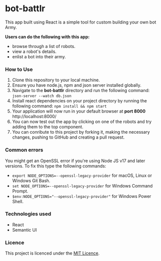 # bot-battlr
This app built using React is a simple tool for custom building your own bot Army.

**Users can do the following with this app:**
- browse through a list of robots.
- view a robot's details.
- enlist a bot into their army.

### How to Use
1. Clone this repository to your local machine. 
2. Ensure you have node.js, npm and json server installed globally. 
3. Navigate to the **bot-battlr** directory and run the following command: `json-server --watch db.json`
4. Install react dependencies on your project directory by running the following command: `npm install && npm start` 
5. Your application will now run in your default browser at **port 8000** http://localhost:8000/
6. You can now test out the app by clicking on one of the robots and try adding them to the top component.
7. You can conribute to this project by forking it, making the necessary changes, pushing to GitHub and creating a pull request. 

### Common errors
You might get an OpenSSL error if you're using Node JS v17 and later versions. To fix this type the following commands: 
- `export NODE_OPTIONS=--openssl-legacy-provider` for macOS, Linux or Windows Git Bash.
- `set NODE_OPTIONS=--openssl-legacy-provider` for Windows Command Prompt.
- `$env:NODE_OPTIONS="--openssl-legacy-provider"` for Windows Power Shell.

### Technologies used 
- React
- Semantic UI 
### Licence
This project is licenced under the [MIT Licence](https://github.com/kev065/bot-battlr/blob/main/LICENSE/).
